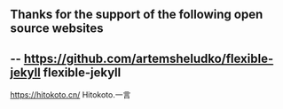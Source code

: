## Thanks for the support of the following open source websites
--
https://github.com/artemsheludko/flexible-jekyll flexible-jekyll
--
https://hitokoto.cn/ Hitokoto.一言
